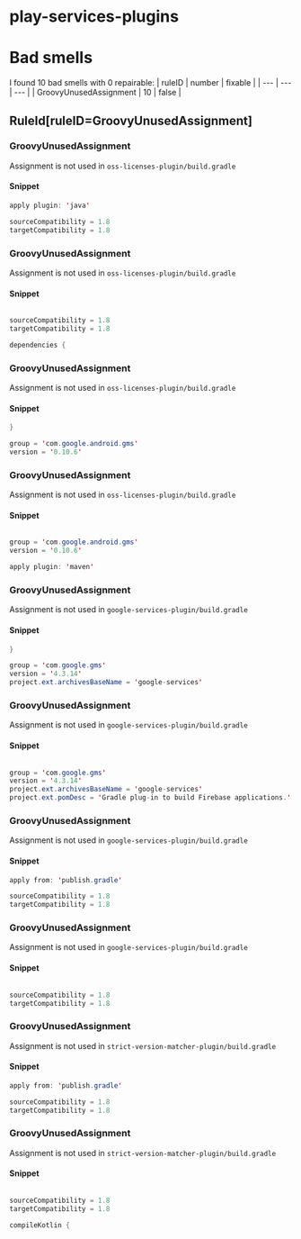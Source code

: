 # play-services-plugins 
 
# Bad smells
I found 10 bad smells with 0 repairable:
| ruleID | number | fixable |
| --- | --- | --- |
| GroovyUnusedAssignment | 10 | false |
## RuleId[ruleID=GroovyUnusedAssignment]
### GroovyUnusedAssignment
Assignment is not used
in `oss-licenses-plugin/build.gradle`
#### Snippet
```java
apply plugin: 'java'

sourceCompatibility = 1.8
targetCompatibility = 1.8

```

### GroovyUnusedAssignment
Assignment is not used
in `oss-licenses-plugin/build.gradle`
#### Snippet
```java

sourceCompatibility = 1.8
targetCompatibility = 1.8

dependencies {
```

### GroovyUnusedAssignment
Assignment is not used
in `oss-licenses-plugin/build.gradle`
#### Snippet
```java
}

group = 'com.google.android.gms'
version = '0.10.6'

```

### GroovyUnusedAssignment
Assignment is not used
in `oss-licenses-plugin/build.gradle`
#### Snippet
```java

group = 'com.google.android.gms'
version = '0.10.6'

apply plugin: 'maven'
```

### GroovyUnusedAssignment
Assignment is not used
in `google-services-plugin/build.gradle`
#### Snippet
```java
}

group = 'com.google.gms'
version = '4.3.14'
project.ext.archivesBaseName = 'google-services'
```

### GroovyUnusedAssignment
Assignment is not used
in `google-services-plugin/build.gradle`
#### Snippet
```java

group = 'com.google.gms'
version = '4.3.14'
project.ext.archivesBaseName = 'google-services'
project.ext.pomDesc = 'Gradle plug-in to build Firebase applications.'
```

### GroovyUnusedAssignment
Assignment is not used
in `google-services-plugin/build.gradle`
#### Snippet
```java
apply from: 'publish.gradle'

sourceCompatibility = 1.8
targetCompatibility = 1.8

```

### GroovyUnusedAssignment
Assignment is not used
in `google-services-plugin/build.gradle`
#### Snippet
```java

sourceCompatibility = 1.8
targetCompatibility = 1.8

```

### GroovyUnusedAssignment
Assignment is not used
in `strict-version-matcher-plugin/build.gradle`
#### Snippet
```java
apply from: 'publish.gradle'

sourceCompatibility = 1.8
targetCompatibility = 1.8

```

### GroovyUnusedAssignment
Assignment is not used
in `strict-version-matcher-plugin/build.gradle`
#### Snippet
```java

sourceCompatibility = 1.8
targetCompatibility = 1.8

compileKotlin {
```

